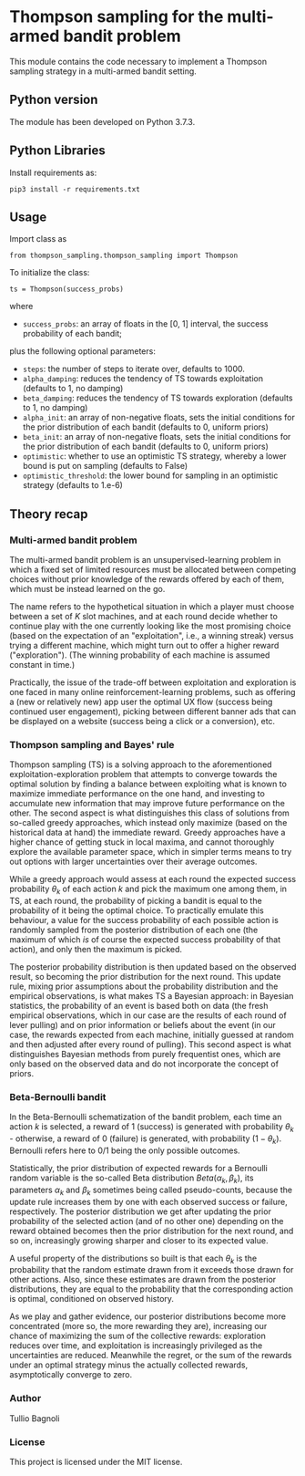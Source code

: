 # Thompson sampling for the multi-armed bandit problem

This module contains the code necessary 
to implement a Thompson sampling strategy
in a multi-armed bandit setting.

## Python version

The module has been developed on Python 3.7.3.

## Python Libraries

Install requirements as:

    pip3 install -r requirements.txt

## Usage

Import class as

    from thompson_sampling.thompson_sampling import Thompson
    
To initialize the class:

    ts = Thompson(success_probs)

where
* `success_probs`: an array of floats in the [0, 1] interval,
    the success probability of each bandit;
    
plus the following optional parameters: 
* `steps`: the number of steps to iterate over, defaults to 1000.
* `alpha_damping`: reduces the tendency of TS towards exploitation (defaults to 1, no damping)
* `beta_damping`: reduces the tendency of TS towards exploration (defaults to 1, no damping)
* `alpha_init`: an array of non-negative floats, sets the initial conditions for the prior distribution of each bandit
    (defaults to 0, uniform priors)
* `beta_init`: an array of non-negative floats, sets the initial conditions for the prior distribution of each bandit
    (defaults to 0, uniform priors)
* `optimistic`: whether to use an optimistic TS strategy, whereby a lower bound is put on sampling
    (defaults to False)
* `optimistic_threshold`: the lower bound for sampling in an optimistic strategy
    (defaults to 1.e-6)

## Theory recap

### Multi-armed bandit problem

The multi-armed bandit problem is an unsupervised-learning problem
in which a fixed set of limited resources
must be allocated between competing choices
without prior knowledge of the rewards offered by each of them,
which must be instead learned on the go.

The name refers to the hypothetical situation
in which a player must choose between a set of $K$ slot machines,
and at each round decide whether to continue play with the one
currently looking like the most promising choice
(based on the expectation of an "exploitation", i.e., a winning streak)
versus trying a different machine,
which might turn out to offer a higher reward ("exploration").
(The winning probability of each machine is assumed constant in time.)

Practically, the issue of the trade-off between exploitation and exploration
is one faced in many online reinforcement-learning problems,
such as offering a (new or relatively new) app user the optimal UX flow
(success being continued user engagement),
picking between different banner ads that can be displayed on a website
(success being a click or a conversion), etc.

### Thompson sampling and Bayes' rule

Thompson sampling (TS) is a solving approach to the aforementioned exploitation-exploration problem
that attempts to converge towards the optimal solution by finding a balance
between exploiting what is known to maximize immediate performance on the one hand,
and investing to accumulate new information that may improve future performance on the other.
The second aspect is what distinguishes this class of solutions from so-called
greedy approaches, which instead only maximize (based on the historical data at hand)
the immediate reward. Greedy approaches have a higher chance of getting stuck in local maxima,
and cannot thoroughly explore the available parameter space, which in simpler terms means
to try out options with larger uncertainties over their average outcomes.

While a greedy approach would assess at each round the expected success probability $\theta_k$
of each action $k$ and pick the maximum one among them,
in TS, at each round,
the probability of picking a bandit is equal to the probability of it being the optimal choice.
To practically emulate this behaviour,
a value for the success probability of each possible action is randomly sampled
from the posterior distribution of each one
(the maximum of which _is_ of course the expected success probability of that action),
and only then the maximum is picked.

The posterior probability distribution is then updated based on the observed result,
so becoming the prior distribution for the next round.
This update rule, mixing prior assumptions about the probability distribution and the empirical observations,
is what makes TS a Bayesian approach:
in Bayesian statistics, the probability of an event is based both on data
(the fresh empirical observations, which in our case are the results of each round of lever pulling)
and on prior information or beliefs about the event
(in our case, the rewards expected from each machine, 
initially guessed at random and then adjusted after every round of pulling).
This second aspect is what distinguishes Bayesian methods from purely frequentist ones,
which are only based on the observed data and do not incorporate the concept of priors.

### Beta-Bernoulli bandit

In the Beta-Bernoulli schematization of the bandit problem,
each time an action $k$ is selected,
a reward of 1 (success) is generated with probability $\theta_k$ 
\- otherwise, a reward of 0 (failure) is generated, with probability $(1 - \theta_k)$.
Bernoulli refers here to 0/1 being the only possible outcomes.

Statistically, the prior distribution of expected rewards for a Bernoulli random variable
is the so-called Beta distribution $Beta(\alpha_k, \beta_k)$,
its parameters $\alpha_k$ and $\beta_k$ sometimes being called pseudo-counts,
because the update rule increases them by one with each observed success or failure, respectively.
The posterior distribution we get after updating
the prior probability of the selected action (and of no other one)
depending on the reward obtained becomes then the prior distribution for the next round, and so on,
increasingly growing sharper and closer to its expected value.

A useful property of the distributions so built is that each $\theta_k$ is the probability
that the random estimate drawn from it exceeds those drawn for other actions.
Also, since these estimates are drawn from the posterior distributions,
they are equal to the probability that the corresponding action is optimal,
conditioned on observed history.

As we play and gather evidence, our posterior distributions become more concentrated
(more so, the more rewarding they are),
increasing our chance of maximizing the sum of the collective rewards:
exploration reduces over time, and exploitation is increasingly privileged as the uncertainties are reduced.
Meanwhile the regret, or the sum of the rewards under an optimal strategy
minus the actually collected rewards, asymptotically converge to zero.

### Author

Tullio Bagnoli

### License

This project is licensed under the MIT license.
